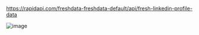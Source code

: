 
https://rapidapi.com/freshdata-freshdata-default/api/fresh-linkedin-profile-data



![image](https://github.com/user-attachments/assets/ed62a57c-ac67-4d57-96db-0e9daa2cbbcf)
